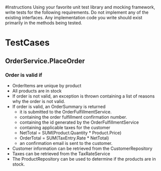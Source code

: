 #Instructions
Using your favorite unit test library and mocking framework, write tests for the following requirements.
Do not implement any of the existing interfaces.
Any implementation code you write should exist primarily in the methods being tested.
# TestCases
## OrderService.PlaceOrder
### Order is valid if
* OrderItems are unique by product
* All products are in stock
* If order is not valid, an exception is thrown containing a list of reasons why the order is not valid.
* If order is valid, an OrderSummary is returned
  * it is submitted to the OrderFulfillmentService.
  * containing the order fulfillment confirmation number.
  * containing the id generated by the OrderFulfillmentService
  * containing applicable taxes for the customer
  * NetTotal = SUM(Product.Quantity * Product.Price)
  * OrderTotal = SUM(TaxEntry.Rate * NetTotal)
  * an confirmation email is sent to the customer.
* Customer information can be retrieved from the CustomerRepository
* Taxes can be retrieved from the TaxRateService
* The ProductRepository can be used to determine if the products are in stock.
